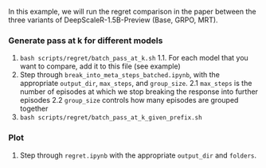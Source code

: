 In this example, we will run the regret comparison in the paper between the three variants of DeepScaleR-1.5B-Preview (Base, GRPO, MRT).

### Generate pass at k for different models
1. `bash scripts/regret/batch_pass_at_k.sh`
    1.1. For each model that you want to compare, add it to this file (see example)
2. Step through `break_into_meta_steps_batched.ipynb`, with the appropriate `output_dir`, `max_steps`, and `group_size`.
    2.1 `max_steps` is the number of episodes at which we stop breaking the response into further episodes
    2.2 `group_size` controls how many episodes are grouped together
3. `bash scripts/regret/batch_pass_at_k_given_prefix.sh`

### Plot
1. Step through `regret.ipynb` with the appropriate `output_dir` and `folders`.

